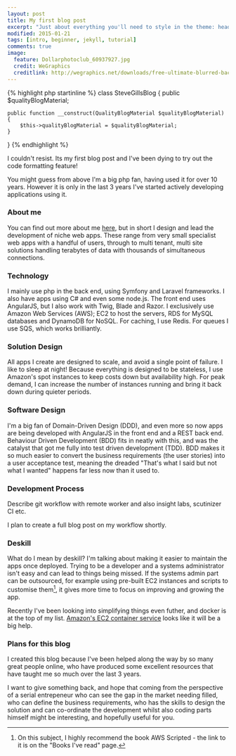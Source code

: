```yaml
---
layout: post
title: My first blog post
excerpt: "Just about everything you'll need to style in the theme: headings, paragraphs, blockquotes, tables, code blocks, and more."
modified: 2015-01-21
tags: [intro, beginner, jekyll, tutorial]
comments: true
image:
  feature: Dollarphotoclub_60937927.jpg
  credit: WeGraphics
  creditlink: http://wegraphics.net/downloads/free-ultimate-blurred-background-pack/
---
```


{% highlight php startinline %}
class SteveGillsBlog
{
    public $qualityBlogMaterial;

    public function __construct(QualityBlogMaterial $qualityBlogMaterial)
    {
        $this->qualityBlogMaterial = $qualityBlogMaterial;
    }
}
{% endhighlight %}

I couldn't resist. Its my first blog post and I've been dying to try out the code formatting feature!

You might guess from above I'm a big php fan, having used it for over 10 years. However it is only in the last 3 years
I've started actively developing applications using it.

### About me
You can find out more about me [here](/about/), but in short I design and lead the development of
niche web apps. These range from very small specialist web apps with a handful of users, through to multi tenant, multi site
solutions handling terabytes of data with thousands of simultaneous connections.

### Technology
I mainly use php in the back end, using Symfony and Laravel frameworks. I also have apps using C# and even some node.js.
The front end uses AngularJS, but I also work with Twig, Blade and Razor. I exclusively use Amazon Web Services (AWS);
EC2 to host the servers, RDS for MySQL databases and DynamoDB for NoSQL. For caching, I use Redis. For queues I use SQS, which works brilliantly.

### Solution Design
All apps I create are designed to scale, and avoid a single point of failure. I like to sleep at night! Because
everything is designed to be stateless, I use Amazon's spot instances to keep costs down but availability high. For peak
demand, I can increase the number of instances running and bring it back down during quieter periods.

### Software Design
I'm a big fan of Domain-Driven Design (DDD), and even more so now apps are being developed with AngularJS in the front
end and a REST back end. Behaviour Driven Development (BDD) fits in neatly with this, and was the catalyst that got me
fully into test driven development (TDD). BDD makes it so much easier to convert the business requirements (the user
 stories) into a user acceptance test, meaning the dreaded "That's what I said but not what I wanted" happens far less
 now than it used to.

### Development Process
Describe git workflow with remote worker and also insight labs, scutinizer CI etc.

I plan to create a full blog post on my workflow shortly.

### Deskill
What do I mean by deskill? I'm talking about making it easier to maintain the apps once deployed. Trying to be a
developer and a systems administrator isn't easy and can lead to things being missed. If the systems admin part can be
outsourced, for example using pre-built EC2 instances and scripts to customise them[^1], it gives more time to focus on
 improving and growing the app.

Recently I've been looking into simplifying things even futher, and docker is at the top of my list. [Amazon's EC2 container
service](https://aws.amazon.com/blogs/aws/cloud-container-management/) looks like it will be a big help.

### Plans for this blog
I created this blog because I've been helped along the way by so many great people online, who have produced some excellent resources that
 have taught me so much over the last 3 years.

 I want to give something back, and hope that coming from the perspective
 of a serial entrepeneur who can see the gap in the market needing filled, who can define the business requirements, who has the skills to design the solution and can co-ordinate
 the development whilst also coding parts himself might be interesting, and hopefully useful for you.

[^1]: On this subject, I highly recommend the book AWS Scripted - the link to it is on the "Books I've read" page.
